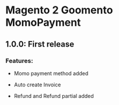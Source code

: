 # Magento 2 Goomento MomoPayment

## 1.0.0: First release
### Features:

- Momo payment method added
 
- Auto create Invoice

- Refund and Refund partial added
